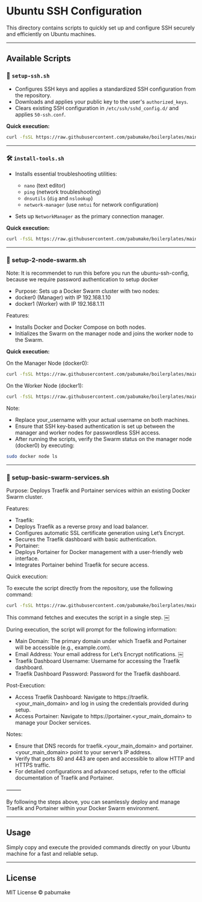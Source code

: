 # Ubuntu SSH Configuration

This directory contains scripts to quickly set up and configure SSH securely and efficiently on Ubuntu machines.

---

## Available Scripts

### 📄 `setup-ssh.sh`

- Configures SSH keys and applies a standardized SSH configuration from the repository.
- Downloads and applies your public key to the user's `authorized_keys`.
- Clears existing SSH configuration in `/etc/ssh/sshd_config.d/` and applies `50-ssh.conf`.

**Quick execution:**
```bash
curl -fsSL https://raw.githubusercontent.com/pabumake/boilerplates/main/ubuntu-ssh-config/setup-ssh.sh | bash
```

---

### 🛠️ `install-tools.sh`

- Installs essential troubleshooting utilities:
  - `nano` (text editor)
  - `ping` (network troubleshooting)
  - `dnsutils` (`dig` and `nslookup`)
  - `network-manager` (use `nmtui` for network configuration)

- Sets up `NetworkManager` as the primary connection manager.

**Quick execution:**
```bash
curl -fsSL https://raw.githubusercontent.com/pabumake/boilerplates/main/ubuntu-troubleshooting/install-tools.sh | bash
```

---

### 🐳 setup-2-node-swarm.sh

Note: It is recommendet to run this before you run the ubuntu-ssh-config, because we require password authentication to setup docker

- Purpose: Sets up a Docker Swarm cluster with two nodes:
- docker0 (Manager) with IP 192.168.1.10
- docker1 (Worker) with IP 192.168.1.11
  
Features:
- Installs Docker and Docker Compose on both nodes.
- Initializes the Swarm on the manager node and joins the worker node to the Swarm.

**Quick execution:**

On the Manager Node (docker0):
```bash
curl -fsSL https://raw.githubusercontent.com/pabumake/boilerplates/main/ubuntu-swarm/setup-2-node-swarm.sh | bash -s manager
```

On the Worker Node (docker1):
```bash
curl -fsSL https://raw.githubusercontent.com/pabumake/boilerplates/main/ubuntu-swarm/setup-2-node-swarm.sh | bash -s worker
```

Note: 
- Replace your_username with your actual username on both machines.
- Ensure that SSH key-based authentication is set up between the manager and worker nodes for passwordless SSH access.
- After running the scripts, verify the Swarm status on the manager node (docker0) by executing:
```bash
sudo docker node ls
```


---

### 🐳 setup-basic-swarm-services.sh

Purpose: Deploys Traefik and Portainer services within an existing Docker Swarm cluster.

Features:
- Traefik:
- Deploys Traefik as a reverse proxy and load balancer.
- Configures automatic SSL certificate generation using Let’s Encrypt.
- Secures the Traefik dashboard with basic authentication.
- Portainer:
- Deploys Portainer for Docker management with a user-friendly web interface.
- Integrates Portainer behind Traefik for secure access.

Quick execution:

To execute the script directly from the repository, use the following command:

```bash
curl -fsSL https://raw.githubusercontent.com/pabumake/boilerplates/main/ubuntu-swarm/setup-basic-swarm-services.sh | bash
```

This command fetches and executes the script in a single step.  ￼

During execution, the script will prompt for the following information:
- Main Domain: The primary domain under which Traefik and Portainer will be accessible (e.g., example.com).
- Email Address: Your email address for Let’s Encrypt notifications. ￼
- Traefik Dashboard Username: Username for accessing the Traefik dashboard.
- Traefik Dashboard Password: Password for the Traefik dashboard.

Post-Execution:
- Access Traefik Dashboard: Navigate to https://traefik.<your_main_domain> and log in using the credentials provided during setup.
- Access Portainer: Navigate to https://portainer.<your_main_domain> to manage your Docker services.

Notes:
- Ensure that DNS records for traefik.<your_main_domain> and portainer.<your_main_domain> point to your server’s IP address.
- Verify that ports 80 and 443 are open and accessible to allow HTTP and HTTPS traffic.
- For detailed configurations and advanced setups, refer to the official documentation of Traefik and Portainer.

⸻

By following the steps above, you can seamlessly deploy and manage Traefik and Portainer within your Docker Swarm environment.

---

## Usage

Simply copy and execute the provided commands directly on your Ubuntu machine for a fast and reliable setup.

---

## License

MIT License © pabumake

